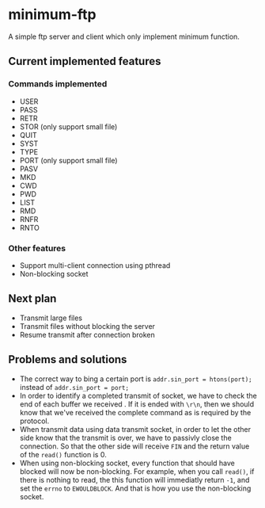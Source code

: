 # minimum-ftp
A simple ftp server and client which only implement minimum function.

## Current implemented features
### Commands implemented
- USER
- PASS
- RETR
- STOR (only support small file)
- QUIT
- SYST
- TYPE
- PORT (only support small file)
- PASV
- MKD
- CWD
- PWD
- LIST
- RMD
- RNFR
- RNTO

### Other features
- Support multi-client connection using pthread
- Non-blocking socket

## Next plan
- Transmit large files
- Transmit files without blocking the server
- Resume transmit after connection broken

## Problems and solutions
- The correct way to bing a certain port is `addr.sin_port = htons(port);` instead of `addr.sin_port = port;`
- In order to identify a completed transmit of socket, we have to check the end of each buffer we received . If it is ended with `\r\n`, then we should know that we've received the complete command as is required by the protocol.
- When transmit data using data transmit socket, in order to let the other side know that the transmit is over, we have to passivly close the connection. So that the other side will receive `FIN` and the return value of the `read()` function is 0.
- When using non-blocking socket, every function that should have blocked will now be non-blocking. For example, when you call `read()`, if there is nothing to read, the this function will immediatly return `-1`, and set the `errno` to `EWOULDBLOCK`. And that is how you use the non-blocking socket.
